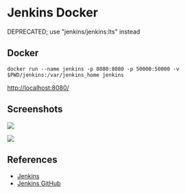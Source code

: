 # Jenkins Docker

DEPRECATED; use "jenkins/jenkins:lts" instead

## Docker
```
docker run --name jenkins -p 8080:8080 -p 50000:50000 -v $PWD/jenkins:/var/jenkins_home jenkins
```
[http://localhost:8080/](http://localhost:8080/)

## Screenshots
![](https://www.jenkins.io/doc/book/resources/node/credentials-1.png)

![](https://www.jenkins.io/doc/book/resources/jmeter/jmeter-13.png)

## References
- [Jenkins](https://www.jenkins.io/)
- [Jenkins GitHub](https://github.com/jenkinsci/jenkins)